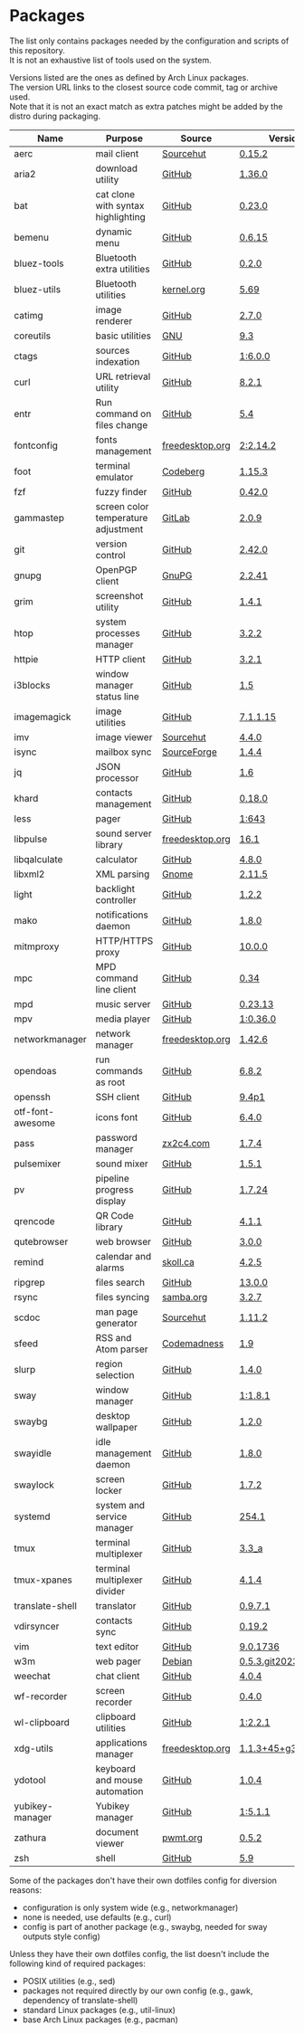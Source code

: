 # Packages

The list only contains packages needed by the configuration and scripts of this repository.  
It is not an exhaustive list of tools used on the system.

Versions listed are the ones as defined by Arch Linux packages.  
The version URL links to the closest source code commit, tag or archive used.  
Note that it is not an exact match as extra patches might be added by the distro during packaging.

| Name                   | Purpose                              | Source                                                                                 | Version                                                                                                                                     |
|------------------------|--------------------------------------|----------------------------------------------------------------------------------------|---------------------------------------------------------------------------------------------------------------------------------------------|
| aerc                   | mail client                          | [Sourcehut](https://git.sr.ht/~sircmpwn/aerc)                                          | [0.15.2](https://git.sr.ht/~rjarry/aerc/refs/0.15.2)                                                                                        |
| aria2                  | download utility                     | [GitHub](https://github.com/aria2/aria2)                                               | [1.36.0](https://github.com/aria2/aria2/releases/tag/release-1.36.0)                                                                        |
| bat                    | cat clone with syntax highlighting   | [GitHub](https://github.com/sharkdp/bat)                                               | [0.23.0](https://github.com/sharkdp/bat/releases/v0.23.0)                                                                                   |
| bemenu                 | dynamic menu                         | [GitHub](https://github.com/Cloudef/bemenu)                                            | [0.6.15](https://github.com/Cloudef/bemenu/releases/tag/0.6.15)                                                                             |
| bluez-tools            | Bluetooth extra utilities            | [GitHub](https://github.com/khvzak/bluez-tools)                                        | [0.2.0](https://github.com/khvzak/bluez-tools/commit/7cb788c9c43facfd2d14ff50e16d6a19f033a6a7)                                              |
| bluez-utils            | Bluetooth utilities                  | [kernel.org](https://git.kernel.org/pub/scm/bluetooth/bluez.git)                       | [5.69](https://git.kernel.org/pub/scm/bluetooth/bluez.git/tag/?h=5.69)                                                                      |
| catimg                 | image renderer                       | [GitHub](https://github.com/posva/catimg)                                              | [2.7.0](https://github.com/posva/catimg/releases/tag/2.7.0)                                                                                 |
| coreutils              | basic utilities                      | [GNU](http://git.savannah.gnu.org/cgit/coreutils.git/)                                 | [9.3](http://git.savannah.gnu.org/cgit/coreutils.git/tag/?h=v9.3)                                                                           |
| ctags                  | sources indexation                   | [GitHub](https://github.com/universal-ctags/ctags)                                     | [1:6.0.0](https://github.com/universal-ctags/ctags/releases/tag/v6.0.0)                                                                     |
| curl                   | URL retrieval utility                | [GitHub](https://github.com/curl/curl)                                                 | [8.2.1](https://github.com/curl/curl/releases/tag/curl-8_2_1)                                                                               |
| entr                   | Run command on files change          | [GitHub](https://github.com/eradman/entr)                                              | [5.4](https://github.com/eradman/entr/releases/tag/5.4)                                                                                     |
| fontconfig             | fonts management                     | [freedesktop.org](https://gitlab.freedesktop.org/fontconfig/fontconfig)                | [2:2.14.2](https://gitlab.freedesktop.org/fontconfig/fontconfig/-/tags/2.14.2)                                                              |
| foot                   | terminal emulator                    | [Codeberg](https://codeberg.org/dnkl/foot)                                             | [1.15.3](https://codeberg.org/dnkl/foot/src/tag/1.15.3)                                                                                     |
| fzf                    | fuzzy finder                         | [GitHub](https://github.com/junegunn/fzf)                                              | [0.42.0](https://github.com/junegunn/fzf/releases/tag/0.42.0)                                                                               |
| gammastep              | screen color temperature adjustment  | [GitLab](https://gitlab.com/chinstrap/gammastep)                                       | [2.0.9](https://gitlab.com/chinstrap/gammastep/-/tags/v2.0.9)                                                                               |
| git                    | version control                      | [GitHub](https://github.com/git/git)                                                   | [2.42.0](https://github.com/git/git/releases/tag/v2.42.0)                                                                                   |
| gnupg                  | OpenPGP client                       | [GnuPG](https://git.gnupg.org/cgi-bin/gitweb.cgi?p=gnupg.git)                          | [2.2.41](https://git.gnupg.org/cgi-bin/gitweb.cgi?p=gnupg.git;a=tag;h=gnupg-2.2.41)                                                         |
| grim                   | screenshot utility                   | [GitHub](https://github.com/emersion/grim)                                             | [1.4.1](https://github.com/emersion/grim/releases/tag/v1.4.1)                                                                               |
| htop                   | system processes manager             | [GitHub](https://github.com/htop-dev/htop)                                             | [3.2.2](https://github.com/htop-dev/htop/releases/tag/3.2.2)                                                                                |
| httpie                 | HTTP client                          | [GitHub](https://github.com/jakubroztocil/httpie)                                      | [3.2.1](https://github.com/jakubroztocil/httpie/releases/tag/3.2.1)                                                                         |
| i3blocks               | window manager status line           | [GitHub](https://github.com/vivien/i3blocks)                                           | [1.5](https://github.com/vivien/i3blocks/releases/tag/1.5)                                                                                  |
| imagemagick            | image utilities                      | [GitHub](https://github.com/ImageMagick/ImageMagick)                                   | [7.1.1.15](https://github.com/ImageMagick/ImageMagick/releases/tag/7.1.1-15)                                                                |
| imv                    | image viewer                         | [Sourcehut](https://git.sr.ht/~exec64/imv)                                             | [4.4.0](https://git.sr.ht/~exec64/imv/tree/885e17397ac503de84723d4f0b1c97b1258548ab)                                                        |
| isync                  | mailbox sync                         | [SourceForge](https://sourceforge.net/p/isync/isync/ci/master/tree)                    | [1.4.4](https://sourceforge.net/p/isync/isync/ci/v1.4.4/tree)                                                                               |
| jq                     | JSON processor                       | [GitHub](https://github.com/stedolan/jq)                                               | [1.6](https://github.com/stedolan/jq/releases/tag/jq-1.6)                                                                                   |
| khard                  | contacts management                  | [GitHub](https://github.com/scheibler/khard)                                           | [0.18.0](https://github.com/scheibler/khard/releases/tag/v0.18.0)                                                                           |
| less                   | pager                                | [GitHub](https://github.com/gwsw/less)                                                 | [1:643](https://github.com/gwsw/less/releases/tag/v643)                                                                                     |
| libpulse               | sound server library                 | [freedesktop.org](https://gitlab.freedesktop.org/pulseaudio/pulseaudio)                | [16.1](https://gitlab.freedesktop.org/pulseaudio/pulseaudio/-/tags/v16.1)                                                                   |
| libqalculate           | calculator                           | [GitHub](https://github.com/Qalculate/libqalculate)                                    | [4.8.0](https://github.com/Qalculate/libqalculate/releases/tag/v4.8.0)                                                                      |
| libxml2                | XML parsing                          | [Gnome](https://gitlab.gnome.org/GNOME/libxml2/)                                       | [2.11.5](https://gitlab.gnome.org/GNOME/libxml2/tags/v2.11.5)                                                                               |
| light                  | backlight controller                 | [GitHub](https://github.com/haikarainen/light)                                         | [1.2.2](https://github.com/haikarainen/light/releases/tag/v1.2.2)                                                                           |
| mako                   | notifications daemon                 | [GitHub](https://github.com/emersion/mako)                                             | [1.8.0](https://github.com/emersion/mako/releases/tag/v1.8.0)                                                                               |
| mitmproxy              | HTTP/HTTPS proxy                     | [GitHub](https://github.com/mitmproxy/mitmproxy)                                       | [10.0.0](https://github.com/mitmproxy/mitmproxy/releases/tag/v10.0.0)                                                                       |
| mpc                    | MPD command line client              | [GitHub](https://github.com/MusicPlayerDaemon/mpc)                                     | [0.34](https://github.com/MusicPlayerDaemon/mpc/releases/tag/v0.34)                                                                         |
| mpd                    | music server                         | [GitHub](https://github.com/MusicPlayerDaemon/MPD)                                     | [0.23.13](https://github.com/MusicPlayerDaemon/MPD/releases/tag/v0.23.13)                                                                   |
| mpv                    | media player                         | [GitHub](https://github.com/mpv-player/mpv)                                            | [1:0.36.0](https://github.com/mpv-player/mpv/releases/tag/v0.36.0)                                                                          |
| networkmanager         | network manager                      | [freedesktop.org](https://gitlab.freedesktop.org/NetworkManager/NetworkManager)        | [1.42.6](https://gitlab.freedesktop.org/NetworkManager/NetworkManager/-/tags/1.42.6)                                                        |
| opendoas               | run commands as root                 | [GitHub](https://github.com/Duncaen/OpenDoas)                                          | [6.8.2](https://github.com/Duncaen/OpenDoas/releases/tag/v6.8.2)                                                                            |
| openssh                | SSH client                           | [GitHub](https://github.com/openssh/openssh-portable)                                  | [9.4p1](https://github.com/openssh/openssh-portable/releases/tag/V_9_4_P1)                                                                  |
| otf-font-awesome       | icons font                           | [GitHub](https://github.com/FortAwesome/Font-Awesome)                                  | [6.4.0](https://github.com/FortAwesome/Font-Awesome/releases/tag/6.4.0)                                                                     |
| pass                   | password manager                     | [zx2c4.com](https://git.zx2c4.com/password-store/)                                     | [1.7.4](https://git.zx2c4.com/password-store/tag/?h=1.7.4)                                                                                  |
| pulsemixer             | sound mixer                          | [GitHub](https://github.com/GeorgeFilipkin/pulsemixer)                                 | [1.5.1](https://github.com/GeorgeFilipkin/pulsemixer/releases/tag/1.5.1)                                                                    |
| pv                     | pipeline progress display            | [GitHub](https://github.com/a-j-wood/pv)                                               | [1.7.24](https://github.com/a-j-wood/pv/releases/tag/v1.7.24)                                                                               |
| qrencode               | QR Code library                      | [GitHub](https://github.com/fukuchi/libqrencode)                                       | [4.1.1](https://github.com/fukuchi/libqrencode/releases/tag/v4.1.1)                                                                         |
| qutebrowser            | web browser                          | [GitHub](https://github.com/qutebrowser/qutebrowser)                                   | [3.0.0](https://github.com/qutebrowser/qutebrowser/releases/tag/v3.0.0)                                                                     |
| remind                 | calendar and alarms                  | [skoll.ca](https://git.skoll.ca/Skollsoft-Public/Remind)                               | [4.2.5](https://git.skoll.ca/Skollsoft-Public/Remind/src/tag/04.02.05)                                                                      |
| ripgrep                | files search                         | [GitHub](https://github.com/BurntSushi/ripgrep)                                        | [13.0.0](https://github.com/BurntSushi/ripgrep/releases/tag/13.0.0)                                                                         |
| rsync                  | files syncing                        | [samba.org](https://git.samba.org/?p=rsync.git)                                        | [3.2.7](https://git.samba.org/?p=rsync.git;a=tag;h=refs/tags/v3.2.7)                                                                        |
| scdoc                  | man page generator                   | [Sourcehut](https://git.sr.ht/~sircmpwn/scdoc)                                         | [1.11.2](https://git.sr.ht/~sircmpwn/scdoc/refs/1.11.2)                                                                                     |
| sfeed                  | RSS and Atom parser                  | [Codemadness](https://codemadness.org/git/sfeed)                                       | [1.9](https://git.codemadness.org/sfeed/commit/c43e677d80f5eae1e05bcb71d88008fb8ded8cab.html)                                               |
| slurp                  | region selection                     | [GitHub](https://github.com/emersion/slurp)                                            | [1.4.0](https://github.com/emersion/slurp/releases/tag/v1.4.0)                                                                              |
| sway                   | window manager                       | [GitHub](https://github.com/swaywm/sway)                                               | [1:1.8.1](https://github.com/swaywm/sway/releases/tag/1.8.1)                                                                                |
| swaybg                 | desktop wallpaper                    | [GitHub](https://github.com/swaywm/swaybg)                                             | [1.2.0](https://github.com/swaywm/swaybg/releases/tag/v1.2.0)                                                                               |
| swayidle               | idle management daemon               | [GitHub](https://github.com/swaywm/swayidle)                                           | [1.8.0](https://github.com/swaywm/swayidle/releases/tag/1.8.0)                                                                              |
| swaylock               | screen locker                        | [GitHub](https://github.com/swaywm/swaylock)                                           | [1.7.2](https://github.com/swaywm/swaylock/releases/tag/1.7.2)                                                                              |
| systemd                | system and service manager           | [GitHub](https://github.com/systemd/systemd)                                           | [254.1](https://github.com/systemd/systemd-stable/releases/tag/v254.1)                                                                      |
| tmux                   | terminal multiplexer                 | [GitHub](https://github.com/tmux/tmux)                                                 | [3.3_a](https://github.com/tmux/tmux/releases/tag/3.3a)                                                                                     |
| tmux-xpanes            | terminal multiplexer divider         | [GitHub](https://github.com/greymd/tmux-xpanes)                                        | [4.1.4](https://github.com/greymd/tmux-xpanes/releases/tag/v4.1.4)                                                                          |
| translate-shell        | translator                           | [GitHub](https://github.com/soimort/translate-shell)                                   | [0.9.7.1](https://github.com/soimort/translate-shell/releases/tag/v0.9.7.1)                                                                 |
| vdirsyncer             | contacts sync                        | [GitHub](https://github.com/pimutils/vdirsyncer)                                       | [0.19.2](https://github.com/pimutils/vdirsyncer/releases/tag/0.19.2)                                                                        |
| vim                    | text editor                          | [GitHub](https://github.com/vim/vim)                                                   | [9.0.1736](https://github.com/vim/vim/releases/tag/v9.0.1736)                                                                               |
| w3m                    | web pager                            | [Debian](https://salsa.debian.org/debian/w3m)                                          | [0.5.3.git20230121_1](https://salsa.debian.org/debian/w3m/commit/fee038d7180e3d69276f55167a0d1da5233bc9c2)                                  |
| weechat                | chat client                          | [GitHub](https://github.com/weechat/weechat)                                           | [4.0.4](https://github.com/weechat/weechat/releases/tag/v4.0.4)                                                                             |
| wf-recorder            | screen recorder                      | [GitHub](https://github.com/ammen99/wf-recorder)                                       | [0.4.0](https://github.com/ammen99/wf-recorder/releases/tag/v0.4.0)                                                                         |
| wl-clipboard           | clipboard utilities                  | [GitHub](https://github.com/bugaevc/wl-clipboard)                                      | [1:2.2.1](https://github.com/bugaevc/wl-clipboard/releases/tag/v2.2.1)                                                                      |
| xdg-utils              | applications manager                 | [freedesktop.org](https://gitlab.freedesktop.org/xdg/xdg-utils)                        | [1.1.3+45+g301a1a4](https://gitlab.freedesktop.org/xdg/xdg-utils/-/commit/301a1a4772f1f934a22e106ff032c62ef705462b)                         |
| ydotool                | keyboard and mouse automation        | [GitHub](https://github.com/ReimuNotMoe/ydotool)                                       | [1.0.4](https://github.com/ReimuNotMoe/ydotool/releases/tag/v1.0.4)                                                                         |
| yubikey-manager        | Yubikey manager                      | [GitHub](https://github.com/Yubico/yubikey-manager)                                    | [1:5.1.1](https://github.com/Yubico/yubikey-manager/releases/tag/5.1.1)                                                                     |
| zathura                | document viewer                      | [pwmt.org](https://git.pwmt.org/pwmt/zathura)                                          | [0.5.2](https://git.pwmt.org/pwmt/zathura/tags/0.5.2)                                                                                       |
| zsh                    | shell                                | [GitHub](https://github.com/zsh-users/zsh)                                             | [5.9](https://github.com/zsh-users/zsh/releases/tag/zsh-5.9)                                                                                |

Some of the packages don't have their own dotfiles config for diversion reasons:
- configuration is only system wide (e.g., networkmanager)
- none is needed, use defaults (e.g., curl)
- config is part of another package (e.g., swaybg, needed for sway outputs style config)

Unless they have their own dotfiles config, the list doesn't include the following kind of required packages:
- POSIX utilities (e.g., sed)
- packages not required directly by our own config (e.g., gawk, dependency of translate-shell)
- standard Linux packages (e.g., util-linux)
- base Arch Linux packages (e.g., pacman)
